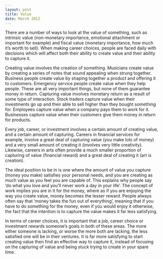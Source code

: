 ```yaml
---
layout: post
title: Value
date: March 2012
---
```

There are a number of ways to look at the value of something, such as intrinsic value (non-monetary importance, emotional attachment or important for example) and fiscal value (monetary importance, how much it’s worth to sell). When making career choices, people are faced daily with decisions which will affect both their ability to create value and their ability to capture it.

Creating value involves the creation of something. Musicians create value by creating a series of notes that sound appealing when strung together. Business people create value by shaping together a product and offering it to customers. Emergency service people create value when they help people. These are all very important things, but none of them guarantee money in return.
Capturing value involves monetary return as a result of some type of interaction. Stock traders capture value when their investments go up and their able to sell higher than they bought something for. Employees capture value when a company pays them to work for it. Businesses capture value when their customers give them money in return for products.
    
Every job, career, or investment involves a certain amount of creating value, and a certain amount of capturing. Careers in financial services for example, involve a great deal of capturing value (you make lots of money) and a very small amount of creating it (involves very little creativity). Likewise, careers in arts often provide a much smaller proportion of capturing of value (financial reward) and a great deal of creating it (art is creation).

The ideal position to be in is one where the amount of value you capture (money you make) satisfies your personal needs, and you are creating as much value as you feel you are capable of. This explains why people say ‘do what you love and you’ll never work a day in your life’. The concept of work implies you are in it for the money, where as if you are enjoying the way you create value, money becomes the lesser reward. People always often say that ‘money takes the fun out of everything’, meaning that if you have to do something for the money, even if you would enjoy it otherwise, the fact that the intention is to capture the value makes it far less satisfying.

In terms of career choices, it is important that a job, career choice or investment rewards someone’s goals in both of these areas. The more either someone is lacking, or worse the more both are lacking, the less satisfied one will be in their ventures. It is far more satisfying to start creating value then find an effective way to capture it, instead of focusing on the capturing of value and being stuck trying to create in your spare time.